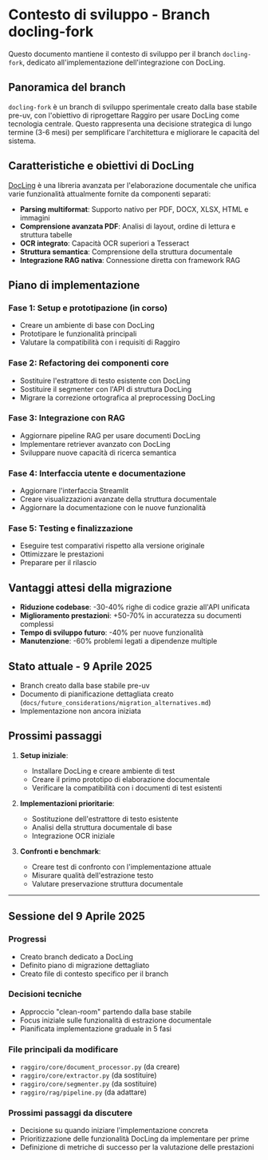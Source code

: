 # Contesto di sviluppo - Branch docling-fork

Questo documento mantiene il contesto di sviluppo per il branch `docling-fork`, dedicato all'implementazione dell'integrazione con DocLing.

## Panoramica del branch

`docling-fork` è un branch di sviluppo sperimentale creato dalla base stabile pre-uv, con l'obiettivo di riprogettare Raggiro per usare DocLing come tecnologia centrale. Questo rappresenta una decisione strategica di lungo termine (3-6 mesi) per semplificare l'architettura e migliorare le capacità del sistema.

## Caratteristiche e obiettivi di DocLing

[DocLing](https://github.com/docling-project/docling) è una libreria avanzata per l'elaborazione documentale che unifica varie funzionalità attualmente fornite da componenti separati:

- **Parsing multiformat**: Supporto nativo per PDF, DOCX, XLSX, HTML e immagini
- **Comprensione avanzata PDF**: Analisi di layout, ordine di lettura e struttura tabelle
- **OCR integrato**: Capacità OCR superiori a Tesseract
- **Struttura semantica**: Comprensione della struttura documentale
- **Integrazione RAG nativa**: Connessione diretta con framework RAG

## Piano di implementazione

### Fase 1: Setup e prototipazione (in corso)
- Creare un ambiente di base con DocLing
- Prototipare le funzionalità principali
- Valutare la compatibilità con i requisiti di Raggiro

### Fase 2: Refactoring dei componenti core
- Sostituire l'estrattore di testo esistente con DocLing
- Sostituire il segmenter con l'API di struttura DocLing
- Migrare la correzione ortografica al preprocessing DocLing

### Fase 3: Integrazione con RAG
- Aggiornare pipeline RAG per usare documenti DocLing
- Implementare retriever avanzato con DocLing
- Sviluppare nuove capacità di ricerca semantica

### Fase 4: Interfaccia utente e documentazione
- Aggiornare l'interfaccia Streamlit
- Creare visualizzazioni avanzate della struttura documentale
- Aggiornare la documentazione con le nuove funzionalità

### Fase 5: Testing e finalizzazione
- Eseguire test comparativi rispetto alla versione originale
- Ottimizzare le prestazioni
- Preparare per il rilascio

## Vantaggi attesi della migrazione

- **Riduzione codebase**: -30-40% righe di codice grazie all'API unificata
- **Miglioramento prestazioni**: +50-70% in accuratezza su documenti complessi
- **Tempo di sviluppo futuro**: -40% per nuove funzionalità
- **Manutenzione**: -60% problemi legati a dipendenze multiple

## Stato attuale - 9 Aprile 2025

- Branch creato dalla base stabile pre-uv
- Documento di pianificazione dettagliata creato (`docs/future_considerations/migration_alternatives.md`)
- Implementazione non ancora iniziata

## Prossimi passaggi

1. **Setup iniziale**:
   - Installare DocLing e creare ambiente di test
   - Creare il primo prototipo di elaborazione documentale
   - Verificare la compatibilità con i documenti di test esistenti

2. **Implementazioni prioritarie**:
   - Sostituzione dell'estrattore di testo esistente
   - Analisi della struttura documentale di base
   - Integrazione OCR iniziale

3. **Confronti e benchmark**:
   - Creare test di confronto con l'implementazione attuale
   - Misurare qualità dell'estrazione testo
   - Valutare preservazione struttura documentale

---

## Sessione del 9 Aprile 2025

### Progressi
- Creato branch dedicato a DocLing
- Definito piano di migrazione dettagliato
- Creato file di contesto specifico per il branch

### Decisioni tecniche
- Approccio "clean-room" partendo dalla base stabile
- Focus iniziale sulle funzionalità di estrazione documentale
- Pianificata implementazione graduale in 5 fasi

### File principali da modificare
- `raggiro/core/document_processor.py` (da creare)
- `raggiro/core/extractor.py` (da sostituire)
- `raggiro/core/segmenter.py` (da sostituire)
- `raggiro/rag/pipeline.py` (da adattare)

### Prossimi passaggi da discutere
- Decisione su quando iniziare l'implementazione concreta
- Prioritizzazione delle funzionalità DocLing da implementare per prime
- Definizione di metriche di successo per la valutazione delle prestazioni